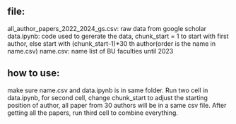 ## file:
all_author_papers_2022_2024_gs.csv: raw data from google scholar
data.ipynb: code used to gererate the data, chunk_start = 1 to start with first author, else start with (chunk_start-1)*30 th author(order is the name in name.csv)
name.csv: name list of BU faculties until 2023

## how to use:
make sure name.csv and data.ipynb is in same folder. Run two cell in data.ipynb, for second cell, change chunk_start to adjust the starting position of author, all paper from 30 authors will be in a same csv file. After getting all the papers, run third cell to combine everything.
